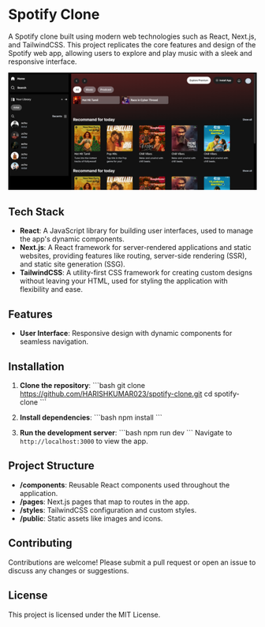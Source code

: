 
# Spotify Clone

A Spotify clone built using modern web technologies such as React, Next.js, and TailwindCSS. This project replicates the core features and design of the Spotify web app, allowing users to explore and play music with a sleek and responsive interface.

![alt text](image.png)

## Tech Stack

- **React**: A JavaScript library for building user interfaces, used to manage the app's dynamic components.
- **Next.js**: A React framework for server-rendered applications and static websites, providing features like routing, server-side rendering (SSR), and static site generation (SSG).
- **TailwindCSS**: A utility-first CSS framework for creating custom designs without leaving your HTML, used for styling the application with flexibility and ease.
 

## Features

- **User Interface**: Responsive design with dynamic components for seamless navigation.
<!-- - **Music Playback**: Functional play, pause, and skip features.
- **Library Management**: Browse and manage playlists, albums, and artists.
- **Authentication**: User login and session management (optional, depending on your implementation). -->

## Installation

1. **Clone the repository**:
    \`\`\`bash
    git clone https://github.com/HARISHKUMAR023/spotify-clone.git
    cd spotify-clone
    \`\`\`

2. **Install dependencies**:
    \`\`\`bash
    npm install
    \`\`\`

3. **Run the development server**:
    \`\`\`bash
    npm run dev
    \`\`\`
    Navigate to `http://localhost:3000` to view the app.

## Project Structure

- **/components**: Reusable React components used throughout the application.
- **/pages**: Next.js pages that map to routes in the app.
- **/styles**: TailwindCSS configuration and custom styles.
- **/public**: Static assets like images and icons.

## Contributing

Contributions are welcome! Please submit a pull request or open an issue to discuss any changes or suggestions.

## License

This project is licensed under the MIT License.
